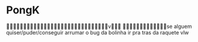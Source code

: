# PongK
🥶😎🥵🥶😎🥵🥶😎🥵🥶😎🥵🥶😎🥵🥶😎🥵🥶😎🥵🥶😎🥵🥶😎🥵🥶😎🥵v🥶😎🥵
🥶😎🥵🥶😎🥵🥶😎🥵🥶😎🥵🥶se alguem quiser/puder/conseguir arrumar o bug da bolinha ir pra tras da raquete vlw

